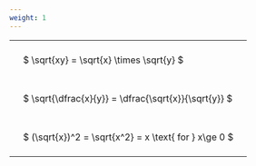 ```yaml
---
weight: 1
---
```


<style type="text/css">
#T_27703 th.col_heading {
  text-align: left;
  font-size: 1em;
}
#T_27703 td {
  text-align: left;
  font-size: 1em;
  padding: 1.5em;
}
</style>
<table id="T_27703">
  <thead>
  </thead>
  <tbody>
    <tr>
      <td id="T_27703_row0_col0" class="data row0 col0" >$ \sqrt{xy} = \sqrt{x} \times \sqrt{y} $</td>
    </tr>
    <tr>
      <td id="T_27703_row1_col0" class="data row1 col0" >$ \sqrt{\dfrac{x}{y}} = \dfrac{\sqrt{x}}{\sqrt{y}} $</td>
    </tr>
    <tr>
      <td id="T_27703_row2_col0" class="data row2 col0" >$ (\sqrt{x})^2 = \sqrt{x^2} = x \text{ for } x\ge 0 $</td>
    </tr>
  </tbody>
</table>
